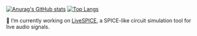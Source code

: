 [![Anurag's GitHub stats](https://github-readme-stats.vercel.app/api?username=federerer&count_private=true&line_height=26&show_icons=true&include_all_commits=true)](https://github.com/anuraghazra/github-readme-stats)
[![Top Langs](https://github-readme-stats.vercel.app/api/top-langs/?username=federerer&exclude_repo=stm32usb)](https://github.com/anuraghazra/github-readme-stats)

🔭 I’m currently working on [LiveSPICE](https://github.com/dsharlet/LiveSPICE), a SPICE-like circuit simulation tool for live audio signals.
<!--
**Federerer/Federerer** is a ✨ _special_ ✨ repository because its `README.md` (this file) appears on your GitHub profile.

Here are some ideas to get you started:

- 🔭 I’m currently working on ...
- 🌱 I’m currently learning ...
- 👯 I’m looking to collaborate on ...
- 🤔 I’m looking for help with ...
- 💬 Ask me about ...
- 📫 How to reach me: ...
- 😄 Pronouns: ...
- ⚡ Fun fact: ...
-->
